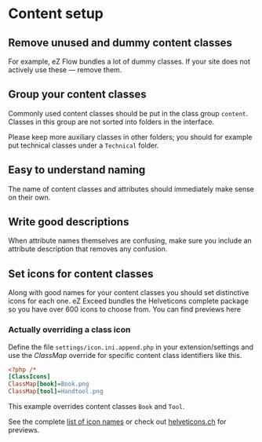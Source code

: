 Content setup
=============

## Remove unused and dummy content classes

For example, eZ Flow bundles a lot of dummy classes. If your site does not
actively use these — remove them.

## Group your content classes

Commonly used content classes should be put in the class group `content`.
Classes in this group are not sorted into folders in the interface.

Please keep more auxiliary classes in other folders; you should for example put technical
classes under a `Technical` folder.

## Easy to understand naming

The name of content classes and attributes should immediately make sense on their own.

## Write good descriptions

When attribute names themselves are confusing, make sure you include an attribute description
that removes any confusion.

## Set icons for content classes

Along with good names for your content classes you should set distinctive icons for each one.
eZ Exceed bundles the Helveticons complete package so you have over 600 icons to choose from.
You can find previews here

### Actually overriding a class icon

Define the file `settings/icon.ini.append.php` in your extension/settings and use the
_ClassMap_ override for specific content class identifiers like this.

```ini
<?php /*
[ClassIcons]
ClassMap[book]=Book.png
ClassMap[tool]=Handtool.png
```
This example overrides content classes `Book` and `Tool`.

See the complete [list of icon names](https://github.com/KeyteqLabs/ezexceed-guide/blob/master/icon-names.md) or check out [helveticons.ch](http://helveticons.ch/)
for previews.
